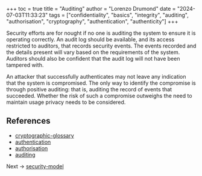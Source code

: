 +++
toc = true
title = "Auditing"
author = "Lorenzo Drumond"
date = "2024-07-03T11:33:23"
tags = ["confidentiality",  "basics",  "integrity",  "auditing",  "authorisation",  "cryptography",  "authentication",  "authenticity"]
+++



Security efforts are for nought if no one is auditing the system to ensure it is operating correctly. An audit log should be available, and its access restricted to auditors, that records security events. The events recorded and the details present will vary based on the requirements of the system. Auditors should also be confident that the audit log will not have been tampered with.

An attacker that successfully authenticates may not leave any indication that the system is compromised. The only way to identify the compromise is through positive auditing: that is, auditing the record of events that succeeded. Whether the risk of such a compromise outweighs the need to maintain usage privacy needs to be considered.

## References
- [cryptographic-glossary](/wiki/cryptographic-glossary/)
- [authentication](/wiki/authentication/)
- [authorisation](/wiki/authorisation/)
- [auditing](/wiki/auditing/)

Next -> [security-model](/wiki/security-model/)

